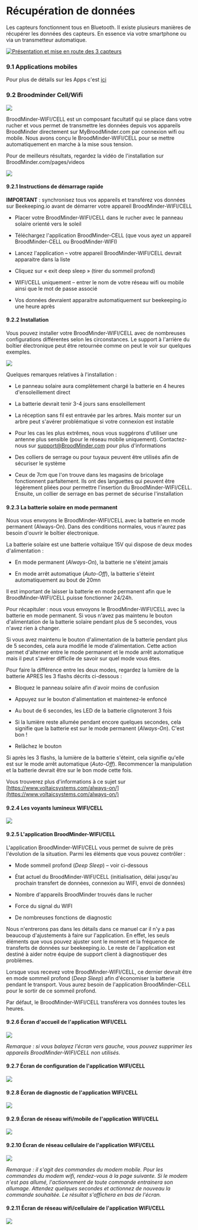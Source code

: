 # Récupération de données

Les capteurs fonctionnent tous en Bluetooth. Il existe plusieurs manières de récupérer les données des capteurs. En essence via votre smartphone ou via un transmetteur automatique.

[![Présentation et mise en route des 3 capteurs](https://img.youtube.com/vi/HFkD4pLsBHU/0.jpg)](https://www.youtube.com/watch?v=HFkD4pLsBHU)

### 9.1 Applications mobiles
Pour plus de détails sur les Apps c'est [ici](./3_apps)


### 9.2 Broodminder Cell/Wifi

![](./images/02_broodminder_cell.png)

BroodMinder-WIFI/CELL est un composant facultatif qui se place dans votre rucher et vous permet de transmettre les données depuis vos appareils BroodMinder directement sur MyBroodMinder.com par connexion wifi ou mobile. Nous avons conçu le BroodMinder-WIFI/CELL pour se mettre automatiquement en marche à la mise sous tension.

Pour de meilleurs résultats, regardez la vidéo de l'installation sur BroodMinder.com/pages/videos

![](./images/14_1_broodminder_wifi.png)

#### 9.2.1 Instructions de démarrage rapide

**IMPORTANT** : synchronisez tous vos appareils et transférez vos données sur Beekeeping.io avant de démarrer votre appareil BroodMinder-WIFI/CELL

- Placer votre BroodMinder-WIFI/CELL dans le rucher avec le panneau solaire orienté vers le soleil

- Téléchargez l'application BroodMinder-CELL (que vous ayez un appareil BroodMinder-CELL ou BroodMinder-WIFI)
- Lancez l'application – votre appareil BroodMinder-WIFI/CELL devrait apparaitre dans la liste
- Cliquez sur « exit deep sleep » (tirer du sommeil profond)
- WIFI/CELL uniquement – entrer le nom de votre réseau wifi ou mobile ainsi que le mot de passe associé
- Vos données devraient apparaitre automatiquement sur beekeeping.io une heure après

#### 9.2.2 Installation

Vous pouvez installer votre BroodMinder-WIFI/CELL avec de nombreuses configurations différentes selon les circonstances. Le support à l'arrière du boîtier électronique peut être retournée comme on peut le voir sur quelques exemples.

![](./images/14_2_installation.png)

Quelques remarques relatives à l'installation :

- Le panneau solaire aura complètement chargé la batterie en 4 heures d'ensoleillement direct

- La batterie devrait tenir 3-4 jours sans ensoleillement
- La réception sans fil est entravée par les arbres. Mais monter sur un arbre peut s'avérer problématique si votre connexion est instable
- Pour les cas les plus extrêmes, nous vous suggérons d'utiliser une antenne plus sensible (pour le réseau mobile uniquement). Contactez-nous sur [support@BroodMinder.com](mailto:support@BroodMinder.com) pour plus d'informations
- Des colliers de serrage ou pour tuyaux peuvent être utilisés afin de sécuriser le système
- Ceux de 7cm que l'on trouve dans les magasins de bricolage fonctionnent parfaitement. Ils ont des languettes qui peuvent être légèrement pliées pour permettre l'insertion du BroodMinder-WIFI/CELL. Ensuite, un collier de serrage en bas permet de sécurise l'installation

#### 9.2.3 La batterie solaire en mode permanent

Nous vous envoyons le BroodMinder-WIFI/CELL avec la batterie en mode permanent (Always-On). Dans des conditions normales, vous n'aurez pas besoin d'ouvrir le boîtier électronique.

La batterie solaire est une batterie voltaïque 15V qui dispose de deux modes d'alimentation :

- En mode permanent (_Always-On_), la batterie ne s'éteint jamais

- En mode arrêt automatique (_Auto-Off_), la batterie s'éteint automatiquement au bout de 20mn

Il est important de laisser la batterie en mode permanent afin que le BroodMinder-WIFI/CELL puisse fonctionner 24/24h.

Pour récapituler : nous vous envoyons le BroodMinder-WIFI/CELL avec la batterie en mode permanent. Si vous n'avez pas maintenu le bouton d'alimentation de la batterie solaire pendant plus de 5 secondes, vous n'avez rien à changer.

Si vous avez maintenu le bouton d'alimentation de la batterie pendant plus de 5 secondes, cela aura modifié le mode d'alimentation. Cette action permet d'alterner entre le mode permanent et le mode arrêt automatique mais il peut s'avérer difficile de savoir sur quel mode vous êtes.

Pour faire la différence entre les deux modes, regardez la lumière de la batterie APRES les 3 flashs décrits ci-dessous :

- Bloquez le panneau solaire afin d'avoir moins de confusion

- Appuyez sur le bouton d'alimentation et maintenez-le enfoncé
- Au bout de 6 secondes, les LED de la batterie clignoteront 3 fois
- Si la lumière reste allumée pendant encore quelques secondes, cela signifie que la batterie est sur le mode permanent (_Always-On_). C'est bon !
- Relâchez le bouton

Si après les 3 flashs, la lumière de la batterie s'éteint, cela signifie qu'elle est sur le mode arrêt automatique (_Auto-Off_). Recommencer la manipulation et la batterie devrait être sur le bon mode cette fois.

Vous trouverez plus d'informations à ce sujet sur [https://www.voltaicsystems.com/always-on/](https://www.voltaicsystems.com/always-on/)

#### 9.2.4 Les voyants lumineux WIFI/CELL

![](./images/14_3_indicator_lights.png)

#### 9.2.5 L'application BroodMinder-WIFI/CELL

L'application BroodMinder-WIFI/CELL vous permet de suivre de près l'évolution de la situation. Parmi les éléments que vous pouvez contrôler :

- Mode sommeil profond (_Deep Sleep_) – voir ci-dessous

- État actuel du BroodMinder-WIFI/CELL (initialisation, délai jusqu'au prochain transfert de données, connexion au WIFI, envoi de données)
- Nombre d'appareils BroodMinder trouvés dans le rucher
- Force du signal du WIFI
- De nombreuses fonctions de diagnostic

Nous n'entrerons pas dans les détails dans ce manuel car il n'y a pas beaucoup d'ajustements à faire sur l'application. En effet, les seuls éléments que vous pouvez ajuster sont le moment et la fréquence de transferts de données sur beekeeping.io. Le reste de l'application est destiné à aider notre équipe de support client à diagnostiquer des problèmes.

Lorsque vous recevez votre BroodMinder-WIFI/CELL, ce dernier devrait être en mode sommeil profond (_Deep Sleep_) afin d'économiser la batterie pendant le transport. Vous aurez besoin de l'application BroodMinder-CELL pour le sortir de ce sommeil profond.

Par défaut, le BroodMinder-WIFI/CELL transférera vos données toutes les heures.

#### 9.2.6 Écran d'accueil de l'application WIFI/CELL

![](./images/14_4_homescreen.png)

*Remarque : si vous balayez l'écran vers gauche, vous pouvez supprimer les appareils BroodMinder-WIFI/CELL non utilisés.*

#### 9.2.7 Écran de configuration de l'application WIFI/CELL

![](./images/14_5_configure_screen.png)

#### 9.2.8 Écran de diagnostic de l'application WIFI/CELL

![](./images/14_6_diagnostics_screen.png)

#### 9.2.9.Écran de réseau wifi/mobile de l'application WIFI/CELL

![](./images/14_7_network_screen_wifi.png)

#### 9.2.10 Écran de réseau cellulaire de l'application WIFI/CELL

![](./images/14_8_network_screen_cell.png)

*Remarque : il s'agit des commandes du modem mobile. Pour les commandes du modem wifi, rendez-vous à la page suivante. Si le modem n'est pas allumé, l'actionnement de toute commande entrainera son allumage. Attendez quelques secondes et actionnez de nouveau la commande souhaitée. Le résultat s'affichera en bas de l'écran.*

#### 9.2.11 Écran de réseau wifi/cellulaire de l'application WIFI/CELL

![](./images/14_9_network_screen.png)


